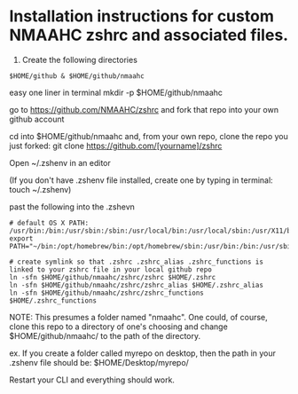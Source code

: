 # Installation instructions for custom NMAAHC zshrc and associated files.

1. Create the following directories

`$HOME/github & $HOME/github/nmaahc`

easy one liner in terminal mkdir -p $HOME/github/nmaahc

go to https://github.com/NMAAHC/zshrc and fork that repo into your own github account

cd into $HOME/github/nmaahc and, from your own repo, clone the repo you just forked: git clone https://github.com/[yourname]/zshrc

Open ~/.zshenv in an editor

(If you don't have .zshenv file installed, create one by typing in terminal: touch ~/.zshenv)

past the following into the .zshevn

    # default OS X PATH: /usr/bin:/bin:/usr/sbin:/sbin:/usr/local/bin:/usr/local/sbin:/usr/X11/bin
    export PATH="~/bin:/opt/homebrew/bin:/opt/homebrew/sbin:/usr/bin:/bin:/usr/sbin:/sbin:/usr/local/bin:/usr/local/sbin:/usr/X11/bin"

    # create symlink so that .zshrc .zshrc_alias .zshrc_functions is linked to your zshrc file in your local github repo
    ln -sfn $HOME/github/nmaahc/zshrc/zshrc $HOME/.zshrc
    ln -sfn $HOME/github/nmaahc/zshrc/zshrc_alias $HOME/.zshrc_alias
    ln -sfn $HOME/github/nmaahc/zshrc/zshrc_functions $HOME/.zshrc_functions

NOTE: This presumes a folder named "nmaahc". One could, of course, clone this repo to a directory of one's choosing and change $HOME/github/nmaahc/ to the path of the directory.

ex. If you create a folder called myrepo on desktop, then the path in your .zshenv file should be: $HOME/Desktop/myrepo/

Restart your CLI and everything should work. 

